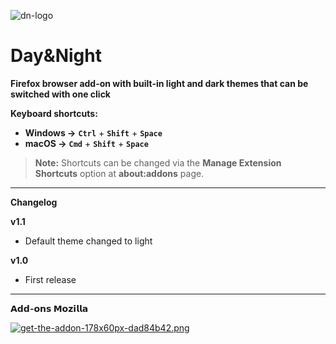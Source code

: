 ![dn-logo](https://i.postimg.cc/bvCGxcb0/dn-logo.png)

# Day&Night

**Firefox browser add-on with built-in light and dark themes that can be switched with one click**

**Keyboard shortcuts:**

- **Windows →** **`Ctrl`** + **`Shift`** + **`Space`**
- **macOS →** **`Cmd`** + **`Shift`** + **`Space`**

> **Note:** Shortcuts can be changed via the **Manage Extension Shortcuts** option at **about:addons** page.

---

**Changelog**

**v1.1**

- Default theme changed to light

**v1.0**

- First release

---

**𝗔𝗱𝗱-𝗼𝗻𝘀 𝗠𝗼𝘇𝗶𝗹𝗹𝗮**

[![get-the-addon-178x60px-dad84b42.png](https://i.postimg.cc/Y0RF4GpR/get-the-addon-178x60px-dad84b42.png)](https://addons.mozilla.org/en-US/firefox/addon/dayandnight/)
